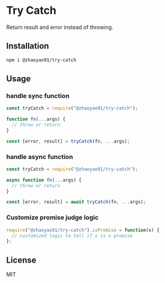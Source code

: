# Try Catch

Return result and error instead of throwing.

## Installation

```bash
npm i @zhaoyao91/try-catch
```

## Usage

### handle sync function

```js
const tryCatch = require("@zhaoyao91/try-catch");

function fn(...args) {
  // throw or return
}

const [error, result] = tryCatch(fn, ...args);
```

### handle async function

```js
const tryCatch = require("@zhaoyao91/try-catch");

async function fn(...args) {
  // throw or return
}

const [error, result] = await tryCatch(fn, ...args);
```

### Customize promise judge logic

```js
require("@zhaoyao91/try-catch").isPromise = function(x) {
  // customized logic to tell if x is a promise
};
```

## License

MIT
